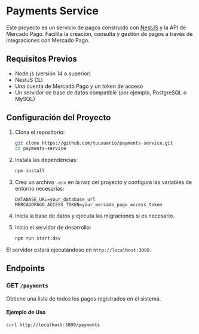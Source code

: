 # Payments Service

Este proyecto es un servicio de pagos construido con [NestJS](https://nestjs.com/) y la API de Mercado Pago. Facilita la creación, consulta y gestión de pagos a través de integraciones con Mercado Pago. 

## Requisitos Previos

- Node.js (versión 14 o superior)
- NestJS CLI
- Una cuenta de Mercado Pago y un token de acceso
- Un servidor de base de datos compatible (por ejemplo, PostgreSQL o MySQL)

## Configuración del Proyecto

1. Clona el repositorio:

    ```bash
    git clone https://github.com/tuusuario/payments-service.git
    cd payments-service
    ```

2. Instala las dependencias:

    ```bash
    npm install
    ```

3. Crea un archivo `.env` en la raíz del proyecto y configura las variables de entorno necesarias:

    ```plaintext
    DATABASE_URL=your_database_url
    MERCADOPAGO_ACCESS_TOKEN=your_mercado_pago_access_token
    ```

4. Inicia la base de datos y ejecuta las migraciones si es necesario.

5. Inicia el servidor de desarrollo:

    ```bash
    npm run start:dev
    ```

El servidor estará ejecutándose en `http://localhost:3000`.

## Endpoints

### GET `/payments`
Obtiene una lista de todos los pagos registrados en el sistema.

#### Ejemplo de Uso

```bash
curl http://localhost:3000/payments
